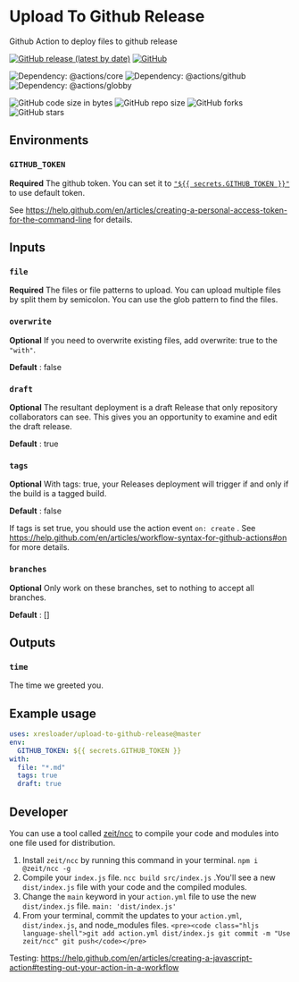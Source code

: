 # Upload To Github Release

Github Action to deploy files to github release

[![GitHub release (latest by date)](https://img.shields.io/github/v/release/xresloader/upload-to-github-release)](https://github.com/xresloader/upload-to-github-release/releases)
[![GitHub](https://img.shields.io/github/license/xresloader/upload-to-github-release)](LICENSE)

![Dependency: @actions/core](https://img.shields.io/github/package-json/dependency-version/xresloader/upload-to-github-release/@actions/core)
![Dependency: @actions/github](https://img.shields.io/github/package-json/dependency-version/xresloader/upload-to-github-release/@actions/github)
![Dependency: @actions/globby](https://img.shields.io/github/package-json/dependency-version/xresloader/upload-to-github-release/globby)

![GitHub code size in bytes](https://img.shields.io/github/languages/code-size/xresloader/upload-to-github-release)
![GitHub repo size](https://img.shields.io/github/repo-size/xresloader/upload-to-github-release)
![GitHub forks](https://img.shields.io/github/forks/xresloader/upload-to-github-release?style=social)
![GitHub stars](https://img.shields.io/github/stars/xresloader/upload-to-github-release?style=social)

## Environments

### `GITHUB_TOKEN`

**Required** The github token. You can set it to [`"${{ secrets.GITHUB_TOKEN }}"`][1] to use default token.

See https://help.github.com/en/articles/creating-a-personal-access-token-for-the-command-line for details.

## Inputs

### `file`

**Required** The files or file patterns to upload. You can upload multiple files by split them by semicolon. You can use the glob pattern to find the files.

### `overwrite`

**Optional** If you need to overwrite existing files, add overwrite: true to the `"with"`.

**Default** : false

### `draft`

**Optional** The resultant deployment is a draft Release that only repository collaborators can see. This gives you an opportunity to examine and edit the draft release.

**Default** : true

### `tags`

**Optional** With tags: true, your Releases deployment will trigger if and only if the build is a tagged build.

**Default** : false

If tags is set true, you should use the action event ```on: create``` . See https://help.github.com/en/articles/workflow-syntax-for-github-actions#on for more details.

### `branches`

**Optional** Only work on these branches, set to nothing to accept all branches.

**Default** : []

## Outputs

### `time`

The time we greeted you.

## Example usage

```yml
uses: xresloader/upload-to-github-release@master
env:
  GITHUB_TOKEN: ${{ secrets.GITHUB_TOKEN }}
with:
  file: "*.md"
  tags: true
  draft: true
```

## Developer

You can use a tool called [zeit/ncc][2] to compile your code and modules into one file used for distribution.

1. Install ```zeit/ncc``` by running this command in your terminal. ```npm i @zeit/ncc -g```
2. Compile your ```index.js``` file. ```ncc build src/index.js``` .You'll see a new ```dist/index.js``` file with your code and the compiled modules.
3. Change the ```main``` keyword in your ```action.yml``` file to use the new ```dist/index.js``` file. ```main: 'dist/index.js'```
4. From your terminal, commit the updates to your ```action.yml```, ```dist/index.js```, and node_modules files. ```<pre><code class="hljs language-shell">git add action.yml dist/index.js git commit -m "Use zeit/ncc" git push</code></pre>```

Testing: https://help.github.com/en/articles/creating-a-javascript-action#testing-out-your-action-in-a-workflow

[1]: https://help.github.com/en/articles/virtual-environments-for-github-actions#github_token-secret
[2]: https://github.com/zeit/ncc
